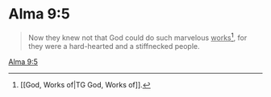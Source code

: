 # Alma 9:5

> Now they knew not that God could do such marvelous <u>works</u>[^a], for they were a hard-hearted and a stiffnecked people.

[Alma 9:5](https://www.churchofjesuschrist.org/study/scriptures/bofm/alma/9?lang=eng&id=p5#p5)


[^a]: [[God, Works of|TG God, Works of]].  
